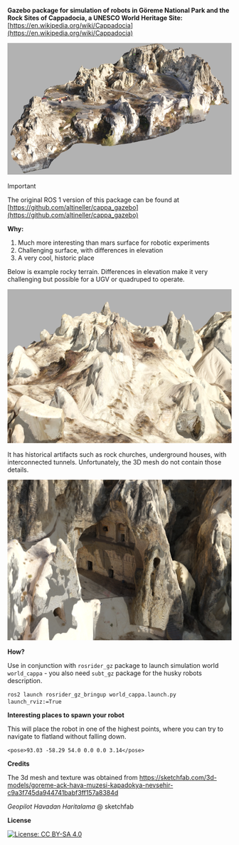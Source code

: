 **Gazebo package for simulation of robots in Göreme National Park and the Rock Sites of Cappadocia, a UNESCO World Heritage Site:** [https://en.wikipedia.org/wiki/Cappadocia](https://en.wikipedia.org/wiki/Cappadocia)

![cappadocia](img/cappadocia.png)

> [!IMPORTANT]
> The original ROS 1 version of this package can be found at [https://github.com/altineller/cappa_gazebo](https://github.com/altineller/cappa_gazebo)

**Why:** 

1. Much more interesting than mars surface for robotic experiments
2. Challenging surface, with differences in elevation
3. A very cool, historic place

Below is example rocky terrain. Differences in elevation make it very challenging but possible for a UGV or quadruped to operate.

![terrain](img/terrain.png)

It has historical artifacts such as rock churches, underground houses, with interconnected tunnels. Unfortunately, the 3D mesh do not contain those details.

![history](img/history.png)

**How?**

Use in conjunction with `rosrider_gz` package to launch simulation world `world_cappa` - you also need `subt_gz` package for the husky robots description.

```
ros2 launch rosrider_gz_bringup world_cappa.launch.py launch_rviz:=True
```

**Interesting places to spawn your robot**

This will place the robot in one of the highest points, where you can try to navigate to flatland without falling down.

```
<pose>93.03 -58.29 54.0 0.0 0.0 3.14</pose>
```

**Credits**

The 3d mesh and texture was obtained from https://sketchfab.com/3d-models/goreme-ack-hava-muzesi-kapadokya-nevsehir-c9a3f745da944741babf3ff157a8384d

*Geopilot Havadan Haritalama* @ sketchfab

**License**

[![License: CC BY-SA 4.0](https://img.shields.io/badge/License-CC%20BY--SA%204.0-lightgrey.svg)](https://creativecommons.org/licenses/by-sa/4.0/)

